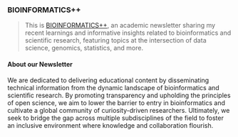 ### BIOINFORMATICS++

> This is [BIOINFORMATICS++](https://learningbioinformatics.substack.com/), an academic newsletter sharing my recent learnings and informative insights related to bioinformatics and scientific research, featuring topics at the intersection of data science, genomics, statistics, and more.

#### About our Newsletter
We are dedicated to delivering educational content by disseminating technical information from the dynamic landscape of bioinformatics and scientific research. By promoting transparency and upholding the principles of open science, we aim to lower the barrier to entry in bioinformatics and cultivate a global community of curiosity-driven researchers. Ultimately, we seek to bridge the gap across multiple subdisciplines of the field to foster an inclusive environment where knowledge and collaboration flourish.
